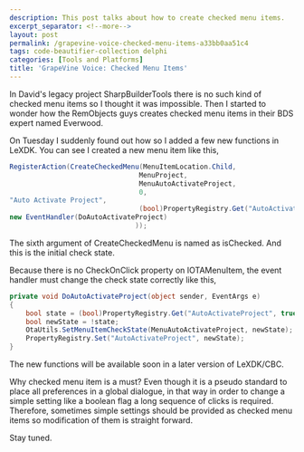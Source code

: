 ```yaml
---
description: This post talks about how to create checked menu items.
excerpt_separator: <!--more-->
layout: post
permalink: /grapevine-voice-checked-menu-items-a33bb0aa51c4
tags: code-beautifier-collection delphi
categories: [Tools and Platforms]
title: 'GrapeVine Voice: Checked Menu Items'
---
```

In David's legacy project SharpBuilderTools there is no such kind of checked menu items so I thought it was impossible. Then I started to wonder how the RemObjects guys creates checked menu items in their BDS expert named Everwood.

On Tuesday I suddenly found out how so I added a few new functions in LeXDK. You can see I created a new menu item like this,

``` csharp
RegisterAction(CreateCheckedMenu(MenuItemLocation.Child,
                                MenuProject,
                                MenuAutoActivateProject,
                                0,
"Auto Activate Project",
                                (bool)PropertyRegistry.Get("AutoActivateProject", true),
new EventHandler(DoAutoActivateProject)
                               ));
```

The sixth argument of CreateCheckedMenu is named as isChecked. And this is the initial check state.

Because there is no CheckOnClick property on IOTAMenuItem, the event handler must change the check state correctly like this,

``` csharp
private void DoAutoActivateProject(object sender, EventArgs e)
{
    bool state = (bool)PropertyRegistry.Get("AutoActivateProject", true);
    bool newState = !state;
    OtaUtils.SetMenuItemCheckState(MenuAutoActivateProject, newState);
    PropertyRegistry.Set("AutoActivateProject", newState);
}
```

The new functions will be available soon in a later version of LeXDK/CBC.

Why checked menu item is a must? Even though it is a pseudo standard to place all preferences in a global dialogue, in that way in order to change a simple setting like a boolean flag a long sequence of clicks is required. Therefore, sometimes simple settings should be provided as checked menu items so modification of them is straight forward.

Stay tuned.
<!--more-->